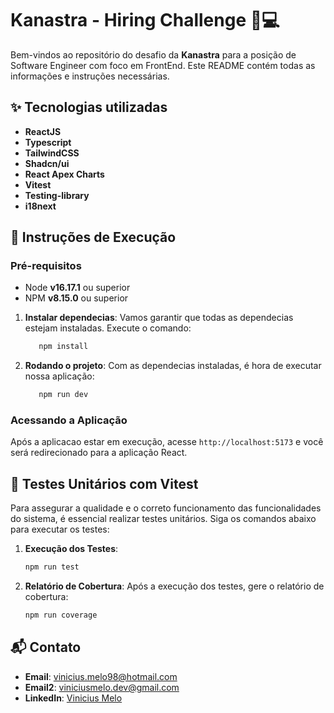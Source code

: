 # Kanastra - Hiring Challenge 💼💻

Bem-vindos ao repositório do desafio da **Kanastra** para a posição de Software Engineer com foco em FrontEnd.
Este README contém todas as informações e instruções necessárias.

## ✨ Tecnologias utilizadas

- **ReactJS**
- **Typescript**
- **TailwindCSS**
- **Shadcn/ui**
- **React Apex Charts**
- **Vitest**
- **Testing-library**
- **i18next**

## 🚀 Instruções de Execução

### Pré-requisitos

- Node **v16.17.1** ou superior
- NPM **v8.15.0** ou superior

1. **Instalar dependecias**: Vamos garantir que todas as dependecias estejam instaladas.
   Execute o comando:

   ```sh
      npm install
   ```

2. **Rodando o projeto**: Com as dependecias instaladas, é hora de executar nossa aplicação:

   ```sh
      npm run dev
   ```

### Acessando a Aplicação

Após a aplicacao estar em execução, acesse `http://localhost:5173` e você será redirecionado para a aplicação React.

## 🧪 Testes Unitários com Vitest

Para assegurar a qualidade e o correto funcionamento das funcionalidades do sistema, é essencial realizar testes unitários. Siga os comandos abaixo para executar os testes:

1. **Execução dos Testes**:

   ```sh
   npm run test
   ```

2. **Relatório de Cobertura**: Após a execução dos testes, gere o relatório de cobertura:

   ```sh
   npm run coverage
   ```

## 📬 Contato

- **Email**: [vinicius.melo98@hotmail.com](mailto:vinicius.melo98@hotmail.com)
- **Email2**: [viniciusmelo.dev@gmail.com](mailto:viniciusmelo.dev@gmail.com)
- **LinkedIn**: [Vinicius Melo](https://www.linkedin.com/in/viniciusmelof)

